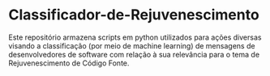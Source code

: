 # Classificador-de-Rejuvenescimento
Este repositório armazena scripts em python utilizados para ações diversas visando a classificação (por meio de machine learning) de mensagens de desenvolvedores de software com relação à sua relevância para o tema de Rejuvenescimento de Código Fonte.
